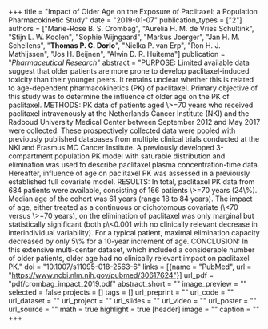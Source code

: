 +++
title = "Impact of Older Age on the Exposure of Paclitaxel: a Population Pharmacokinetic Study"
date = "2019-01-07"
publication_types = ["2"]
authors = ["Marie-Rose B. S. Crombag", "Aurelia H. M. de Vries Schultink", "Stijn L. W. Koolen", "Sophie Wijngaard", "Markus Joerger", "Jan H. M. Schellens", "**Thomas P. C. Dorlo**", "Nielka P. van Erp", "Ron H. J. Mathijssen", "Jos H. Beijnen", "Alwin D. R. Huitema"]
publication = "_Pharmaceutical Research_"
abstract = "PURPOSE: Limited available data suggest that older patients are more prone to develop paclitaxel-induced toxicity than their younger peers. It remains unclear whether this is related to age-dependent pharmacokinetics (PK) of paclitaxel. Primary objective of this study was to determine the influence of older age on the PK of paclitaxel. METHODS: PK data of patients aged \\>=70 years who received paclitaxel intravenously at the Netherlands Cancer Institute (NKI) and the Radboud University Medical Center between September 2012 and May 2017 were collected. These prospectively collected data were pooled with previously published databases from multiple clinical trials conducted at the NKI and Erasmus MC Cancer Institute. A previously developed 3-compartment population PK model with saturable distribution and elimination was used to describe paclitaxel plasma concentration-time data. Hereafter, influence of age on paclitaxel PK was assessed in a previously established full covariate model. RESULTS: In total, paclitaxel PK data from 684 patients were available, consisting of 166 patients \\>=70 years (24\\%). Median age of the cohort was 61 years (range 18 to 84 years). The impact of age, either treated as a continuous or dichotomous covariate (\\<70 versus \\>=70 years), on the elimination of paclitaxel was only marginal but statistically significant (both p\\<0.001 with no clinically relevant decrease in interindividual variability). For a typical patient, maximal elimination capacity decreased by only 5\\% for a 10-year increment of age. CONCLUSION: In this extensive multi-center dataset, which included a considerable number of older patients, older age had no clinically relevant impact on paclitaxel PK."
doi = "10.1007/s11095-018-2563-6"
links = [{name = "PubMed", url = "https://www.ncbi.nlm.nih.gov/pubmed/30617624"}]
url_pdf = "pdf/crombag_impact_2019.pdf"
abstract_short = ""
image_preview = ""
selected = false
projects = []
tags = []
url_preprint = ""
url_code = ""
url_dataset = ""
url_project = ""
url_slides = ""
url_video = ""
url_poster = ""
url_source = ""
math = true
highlight = true
[header]
image = ""
caption = ""
+++
